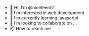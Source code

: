 - 👋 Hi, I’m @nineteen17
- 👀 I’m interested in web development
- 🌱 I’m currently learning javascript
- 💞️ I’m looking to collaborate on ...
- 📫 How to reach me 
<!---
nineteen17/nineteen17 is a ✨ special ✨ repository because its `README.md` (this file) appears on your GitHub profile.
You can click the Preview link to take a look at your changes.
--->
